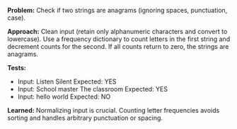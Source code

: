 **Problem:** Check if two strings are anagrams (ignoring spaces, punctuation, case).

**Approach:** Clean input (retain only alphanumeric characters and convert to lowercase). Use a frequency dictionary to count letters in the first string and decrement counts for the second. If all counts return to zero, the strings are anagrams.

**Tests:**
- Input:
  Listen
  Silent
  Expected: YES
- Input:
  School master
  The classroom
  Expected: YES
- Input:
  hello
  world
  Expected: NO

**Learned:** Normalizing input is crucial. Counting letter frequencies avoids sorting and handles arbitrary punctuation or spacing.
